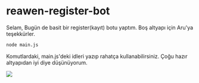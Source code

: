 # reawen-register-bot

Selam, Bugün de basit bir register(kayıt) botu yaptım. Boş altyapı için Aru'ya teşekkürler.


```sh
node main.js
```

Komutlardaki, main.js'deki idleri yazıp rahatça kullanabilirsiniz. Çoğu hazır altyapıdan iyi diye düşünüyorum.

<img src="https://cdn.discordapp.com/attachments/791383400664793098/797003351564353576/standard.gif">
